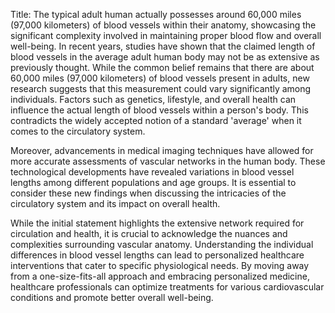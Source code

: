 Title: The typical adult human actually possesses around 60,000 miles (97,000 kilometers) of blood vessels within their anatomy, showcasing the significant complexity involved in maintaining proper blood flow and overall well-being.
In recent years, studies have shown that the claimed length of blood vessels in the average adult human body may not be as extensive as previously thought. While the common belief remains that there are about 60,000 miles (97,000 kilometers) of blood vessels present in adults, new research suggests that this measurement could vary significantly among individuals. Factors such as genetics, lifestyle, and overall health can influence the actual length of blood vessels within a person's body. This contradicts the widely accepted notion of a standard 'average' when it comes to the circulatory system.

Moreover, advancements in medical imaging techniques have allowed for more accurate assessments of vascular networks in the human body. These technological developments have revealed variations in blood vessel lengths among different populations and age groups. It is essential to consider these new findings when discussing the intricacies of the circulatory system and its impact on overall health.

While the initial statement highlights the extensive network required for circulation and health, it is crucial to acknowledge the nuances and complexities surrounding vascular anatomy. Understanding the individual differences in blood vessel lengths can lead to personalized healthcare interventions that cater to specific physiological needs. By moving away from a one-size-fits-all approach and embracing personalized medicine, healthcare professionals can optimize treatments for various cardiovascular conditions and promote better overall well-being.